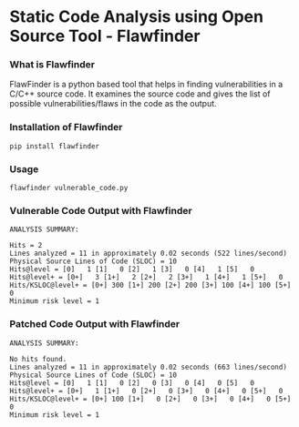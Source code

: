 # Static Code Analysis using Open Source Tool - Flawfinder

### What is Flawfinder
FlawFinder is a python based tool that helps in finding vulnerabilities in a C/C++ source code. It examines the source code and gives the list of possible vulnerabilities/flaws in the code as the output.

### Installation of Flawfinder
```
pip install flawfinder
```
### Usage 
```
flawfinder vulnerable_code.py
```
### Vulnerable Code Output with Flawfinder 

```
ANALYSIS SUMMARY:

Hits = 2
Lines analyzed = 11 in approximately 0.02 seconds (522 lines/second)
Physical Source Lines of Code (SLOC) = 10
Hits@level = [0]   1 [1]   0 [2]   1 [3]   0 [4]   1 [5]   0
Hits@level+ = [0+]   3 [1+]   2 [2+]   2 [3+]   1 [4+]   1 [5+]   0
Hits/KSLOC@level+ = [0+] 300 [1+] 200 [2+] 200 [3+] 100 [4+] 100 [5+]   0
Minimum risk level = 1
```

### Patched Code Output with Flawfinder

```
ANALYSIS SUMMARY:

No hits found.
Lines analyzed = 11 in approximately 0.02 seconds (663 lines/second)
Physical Source Lines of Code (SLOC) = 10
Hits@level = [0]   1 [1]   0 [2]   0 [3]   0 [4]   0 [5]   0
Hits@level+ = [0+]   1 [1+]   0 [2+]   0 [3+]   0 [4+]   0 [5+]   0
Hits/KSLOC@level+ = [0+] 100 [1+]   0 [2+]   0 [3+]   0 [4+]   0 [5+]   0
Minimum risk level = 1
```
